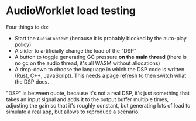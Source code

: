 # AudioWorklet load testing

Four things to do:

- Start the `AudioContext` (because it is probably blocked by the auto-play
  policy)
- A slider to artificially change the load of the "DSP"
- A button to toggle generating GC pressure **on the main thread** (there is no
  gc on the audio thread, it's all WASM without allocations)
- A drop-down to choose the language in which the DSP code is written (Rust,
  C++, JavaScript). This needs a page refresh to then switch what the DSP does.

"DSP" is between quote, because it's not a real DSP, it's just something
that takes an input signal and adds it to the output buffer multiple times,
adjusting the gain so that it's roughly constant, but generating lots of load to
simulate a real app, but allows to reproduce a scenario.
